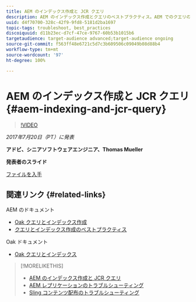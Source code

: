 ```yaml
---
title: AEM のインデックス作成と JCR クエリ
description: AEM のインデックス作成とクエリのベストプラクティス。AEM でのクエリの問題のトラブルシューティング方法、およびインデックスの設定と管理方法。
uuid: d4f70700-328c-42f9-9fd8-5181d2ba1697
topic-tags: troubleshoot, best_practices
discoiquuid: d11b23ec-d7cf-47ce-9767-60b53b1015b6
targetaudience: target-audience advanced;target-audience ongoing
source-git-commit: f563ff48e6721c5d7c3b609506c09049b08d88b4
workflow-type: tm+mt
source-wordcount: '97'
ht-degree: 100%

---
```



# AEM のインデックス作成と JCR クエリ{#aem-indexing-and-jcr-query}

>[!VIDEO](https://video.tv.adobe.com/v/19133/?quality=9)

*2017年7月20日（PT）に発表*

**アドビ、シニアソフトウェアエンジニア、Thomas Mueller**

**発表者のスライド**

[ファイルを入手](assets/aem-gems-aem-indexing-and-jcr-query.pdf)

## 関連リンク {#related-links}

AEM のドキュメント

* [Oak クエリとインデックス作成](https://docs.adobe.com/docs/en/aem/6-3/deploy/platform/queries-and-indexing.html)
* [クエリとインデックス作成のベストプラクティス](https://docs.adobe.com/docs/ja/aem/6-3/deploy/best-practices/best-practices-for-queries-and-indexing.html)

Oak ドキュメント

* [Oak クエリとインデックス](https://experienceleague.adobe.com/docs/experience-manager-65/deploying/deploying/queries-and-indexing.html?lang=ja)

<!--
[Get back to the Overview](https://helpx.adobe.com/experience-manager/kt/eseminars/gems/aem-index.html)
-->

>[!MORELIKETHIS]
>
>* [AEM のインデックス作成と JCR クエリ](aem-indexing-jcr-query.md)
>* [AEM レプリケーションのトラブルシューティング](aem-troubleshooting-aem-replication.md)
>* [Sling コンテンツ配布のトラブルシューティング](aem-troubleshooting-sling.md)

<!-- 
>* linking to helpx, removed for now [Adobe Experience Manager: AEM 6.x Maintenance Tasks](https://helpx.adobe.com/experience-manager/kt/eseminars/ccoo-aem-Aug-register.html)
-->